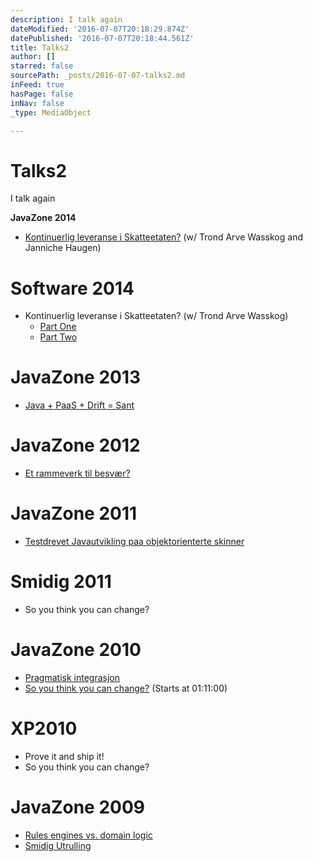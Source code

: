 ```yaml
---
description: I talk again
dateModified: '2016-07-07T20:18:29.874Z'
datePublished: '2016-07-07T20:18:44.561Z'
title: Talks2
author: []
starred: false
sourcePath: _posts/2016-07-07-talks2.md
inFeed: true
hasPage: false
inNav: false
_type: MediaObject

---
```

# Talks2

I talk again

**JavaZone 2014**

* [Kontinuerlig leveranse i Skatteetaten?][0] (w/ Trond Arve Wasskog and Janniche Haugen)

# **Software 2014**

* Kontinuerlig leveranse i Skatteetaten? (w/ Trond Arve Wasskog)
  * [Part One][1]
  * [Part Two][2]

# **JavaZone 2013**

* [Java + PaaS + Drift = Sant][3]

# **JavaZone 2012**

* [Et rammeverk til besvær?][4]

# **JavaZone 2011**

* [Testdrevet Javautvikling paa objektorienterte skinner][5]

# **Smidig 2011**

* So you think you can change?

# **JavaZone 2010**

* [Pragmatisk integrasjon][6]
* [So you think you can change?][7] (Starts at 01:11:00)

# **XP2010**

* Prove it and ship it!
* So you think you can change?

# **JavaZone 2009**

* [Rules engines vs. domain logic][8]
* [Smidig Utrulling][9]

[0]: https://vimeo.com/105777592
[1]: http://www.slideshare.net/ilmyggo/kontinuerlig-leveransei-skatteetatenpart1
[2]: http://www.slideshare.net/ilmyggo/kontinuerlig-leveransei-skatteetatenpart2
[3]: https://vimeo.com/album/1807533/video/74444252
[4]: https://vimeo.com/album/1807533/video/49477309
[5]: http://vimeo.com/28792380
[6]: http://vimeo.com/28621536
[7]: http://vimeo.com/28614233
[8]: https://vimeo.com/album/1807533/video/35220226
[9]: https://vimeo.com/album/1807533/video/35219624